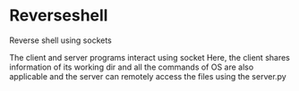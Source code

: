 # Reverseshell
Reverse shell using sockets


The client and server programs interact using socket 
Here, the client shares information of its working dir and all the
commands of OS are also applicable and the server can remotely access
the files using the server.py
